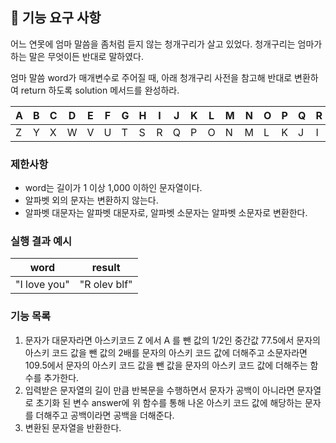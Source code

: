 ## 🚀 기능 요구 사항

어느 연못에 엄마 말씀을 좀처럼 듣지 않는 청개구리가 살고 있었다. 청개구리는 엄마가 하는 말은 무엇이든 반대로 말하였다.

엄마 말씀 word가 매개변수로 주어질 때, 아래 청개구리 사전을 참고해 반대로 변환하여 return 하도록 solution 메서드를 완성하라.

| A   | B   | C   | D   | E   | F   | G   | H   | I   | J   | K   | L   | M   | N   | O   | P   | Q   | R   | S   | T   | U   | V   | W   | X   | Y   | Z   |
| --- | --- | --- | --- | --- | --- | --- | --- | --- | --- | --- | --- | --- | --- | --- | --- | --- | --- | --- | --- | --- | --- | --- | --- | --- | --- |
| Z   | Y   | X   | W   | V   | U   | T   | S   | R   | Q   | P   | O   | N   | M   | L   | K   | J   | I   | H   | G   | F   | E   | D   | C   | B   | A   |

### 제한사항

- word는 길이가 1 이상 1,000 이하인 문자열이다.
- 알파벳 외의 문자는 변환하지 않는다.
- 알파벳 대문자는 알파벳 대문자로, 알파벳 소문자는 알파벳 소문자로 변환한다.

### 실행 결과 예시

| word         | result       |
| ------------ | ------------ |
| "I love you" | "R olev blf" |

### 기능 목록

1. 문자가 대문자라면 아스키코드 Z 에서 A 를 뺀 값의 1/2인 중간값 77.5에서 문자의 아스키 코드 값을 뺀 값의 2배를 문자의 아스키 코드 값에 더해주고 소문자라면 109.5에서 문자의 아스키 코드 값을 뺀 값을 문자의 아스키 코드 값에 더해주는 함수를 추가한다.
2. 입력받은 문자열의 길이 만큼 반복문을 수행하면서 문자가 공백이 아니라면 문자열로 초기화 된 변수 answer에 위 함수를 통해 나온 아스키 코드 값에 해당하는 문자를 더해주고 공백이라면 공백을 더해준다.
3. 변환된 문자열을 반환한다.
